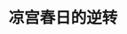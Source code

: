 ---
logo: images/fanmade_game/凉宫春日的逆转.jpg
title: 凉宫春日的逆转
subTitle: C72同人游戏，PC平台，发售于2007年8月17日

category: 同人游戏

hasResource: true
downloadList:
  - intro: 逆转1汉化
    size: 1.1MB
    link: https://pan.baidu.com/s/10Su8qNfEH6PItuTfYpMj7Q
  - intro: 逆转2+1汉化
    size: 172.6MB
    link: https://pan.baidu.com/s/10Su8qNfEH6PItuTfYpMj7Q
  - intro: 逆转2+1日版
    size: 172MB
    link: https://pan.baidu.com/s/10Su8qNfEH6PItuTfYpMj7Q
  - intro: 逆转3日版
    size: 234.8MB
    link: https://pan.baidu.com/s/10Su8qNfEH6PItuTfYpMj7Q
  - intro: 云盘 提取码:8gcr
    size: 
    link: https://pan.baidu.com/s/10Su8qNfEH6PItuTfYpMj7Q

downloadContent: |
  人设类似于TV版《凉宫春日的忧郁》<br>
  游戏系统和名称来自著名AVG游戏《逆转裁判》<br>
  游戏讲述了，围绕着《凉宫》熟悉的角色所发生的三起案件<br>
  玩家需要扮演不同角色，在侦探模式中搜索证据，并在法庭上运用这些证据找出真正的犯人<br>
  游戏系统基本与《逆转裁判》相同
---